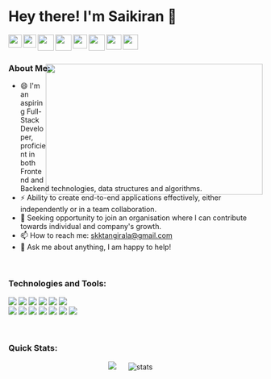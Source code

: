 <h1>Hey there! I'm Saikiran 👋</h1>
<p>
  <a href="https://portfolio.tskk97.in">
    <img align="left" src="https://image.flaticon.com/icons/svg/265/265674.svg" width="26px" />
  </a>
  <a href="https://www.facebook.com/tskk97/">
    <img align="left" src="https://image.flaticon.com/icons/svg/1384/1384053.svg" width="26px" />
  </a>
   <a href="https://twitter.com/tskk_97">
    <img align="left" src="https://image.flaticon.com/icons/svg/733/733579.svg" width="32px"  />
  </a>
  <a href="mailto:skktangirala@gmail.com">
    <img align="left" src="https://image.flaticon.com/icons/svg/732/732200.svg" width="32px"  />
  </a>
  <a href="https://www.linkedin.com/in/tskk97/">
    <img align="left" src="https://image.flaticon.com/icons/svg/174/174857.svg" width="28px" />
  </a>
  <a href="https://wa.me/+919559695847">
    <img align="left" src="https://image.flaticon.com/icons/svg/2111/2111728.svg" width="32px" />
  </a>
  <a href="https://www.instagram.com/tskk97/">
    <img align="left" src="https://image.flaticon.com/icons/svg/174/174855.svg" width="30px" />
  </a>
  <a href="https://www.hackerrank.com/tskk97">
    <img align="left" src="https://brandfolder.com/hackerrank/logo/hackerrank-primary-logo.png" width="30px"  />
  </a>
</p>

<br><br>

<h3>About Me:</h3>
<img align="right" src="https://media0.giphy.com/media/fQZX2aoRC1Tqw/giphy.gif?cid=ecf05e47axse3z79m99qlstooai6bbw4cfaapzsnm52jwdpm&rid=giphy.gif" width="430px" height="260px" style="margin:-35px 0" >
<ul>
  <li>😄 I'm an aspiring Full-Stack Developer, proficient in both Frontend and Backend technologies, data structures and algorithms.</li>
  <li>⚡ Ability to create end-to-end applications effectively, either independently or in a team collaboration.</li>
  <li>🔭 Seeking opportunity to join an organisation where I can contribute towards individual and company's growth.</li>
  <li>📫 How to reach me: <a href="mailto:skktangirala@gmail.com">skktangirala@gmail.com</a></li>
  <li>💬 Ask me about anything, I am happy to help!</li>
</ul>
<br>

<h3> Technologies and Tools: </h3>
<p>
  <img src="https://img.shields.io/badge/html5%20-%23E34F26.svg?&style=for-the-badge&logo=html5&logoColor=white"/>
  <img src="https://img.shields.io/badge/css3%20-%231572B6.svg?&style=for-the-badge&logo=css3&logoColor=white"/>
  <img src="https://img.shields.io/badge/javascript%20-%23323330.svg?&style=for-the-badge&logo=javascript&logoColor=%23F7DF1E"/>
  <img src="https://img.shields.io/badge/bootstrap%20-%23563D7C.svg?&style=for-the-badge&logo=bootstrap&logoColor=white"/>
  <img src="https://img.shields.io/badge/react%20-%2320232a.svg?&style=for-the-badge&logo=react&logoColor=%2361DAFB"/>
  <img src="https://img.shields.io/badge/redux%20-%23593d88.svg?&style=for-the-badge&logo=redux&logoColor=white"/>
  <br>
  <img src="https://img.shields.io/badge/material%20ui%20-%230081CB.svg?&style=for-the-badge&logo=material-ui&logoColor=white"/>
  <img src="https://img.shields.io/badge/python%20-%2314354C.svg?&style=for-the-badge&logo=python&logoColor=white"/>
  <img src="https://img.shields.io/badge/flask%20-%23000.svg?&style=for-the-badge&logo=flask&logoColor=white"/>
  <!-- <br> -->
  <img src="https://img.shields.io/badge/mysql-%2300f.svg?&style=for-the-badge&logo=mysql&logoColor=white"/>
  <img src="https://img.shields.io/badge/GIT%20-%23cb3a37.svg?&style=for-the-badge&logo=git&logoColor=white"/>
  <img src="https://img.shields.io/badge/AWS%20-%23FF9900.svg?&style=for-the-badge&logo=amazon-aws&logoColor=white"/>
  <img src="https://img.shields.io/badge/NPM%20-%23cb3a37.svg?&style=for-the-badge&logo=npm&logoColor=white"/>
</p>
<br>

<h3> Quick Stats: </h3>
<p align="center">
  <img src="https://github-readme-stats.vercel.app/api/top-langs/?username=tskk97&theme=monokai&hide_langs_below=1&layout=compact" />
  <img src="https://github-readme-stats.vercel.app/api?username=tskk97&count_private=true&show_icons=true&theme=monokai&hide=contribs" alt="stats" style="margin:0 20px" />
</p>






<!-- ### Hi there 👋 -->

<!--
**tskk97/tskk97** is a ✨ _special_ ✨ repository because its `README.md` (this file) appears on your GitHub profile.

Here are some ideas to get you started:

- 🔭 I’m currently working on ...
- 🌱 I’m currently learning ...
- 👯 I’m looking to collaborate on ...
- 🤔 I’m looking for help with ...
- 💬 Ask me about ...
- 📫 How to reach me: ...
- 😄 Pronouns: ...
- ⚡ Fun fact: ...
-->
